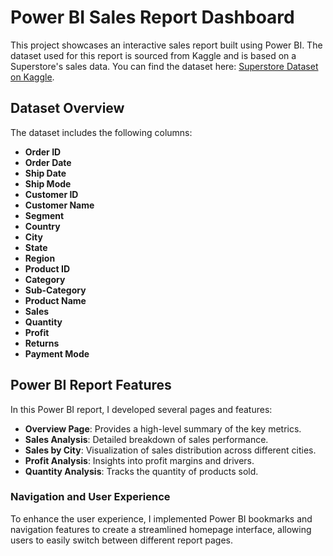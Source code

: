

# Power BI Sales Report Dashboard

This project showcases an interactive sales report built using Power BI. The dataset used for this report is sourced from Kaggle and is based on a Superstore's sales data. You can find the dataset here: [Superstore Dataset on Kaggle](https://www.kaggle.com/datasets/saadharoon27/superstore-dataset).

## Dataset Overview

The dataset includes the following columns:

- **Order ID**  
- **Order Date**  
- **Ship Date**  
- **Ship Mode**  
- **Customer ID**  
- **Customer Name**  
- **Segment**  
- **Country**  
- **City**  
- **State**  
- **Region**  
- **Product ID**  
- **Category**  
- **Sub-Category**  
- **Product Name**  
- **Sales**  
- **Quantity**  
- **Profit**  
- **Returns**  
- **Payment Mode**  

## Power BI Report Features

In this Power BI report, I developed several pages and features:

- **Overview Page**: Provides a high-level summary of the key metrics.
- **Sales Analysis**: Detailed breakdown of sales performance.
- **Sales by City**: Visualization of sales distribution across different cities.
- **Profit Analysis**: Insights into profit margins and drivers.
- **Quantity Analysis**: Tracks the quantity of products sold.
  
### Navigation and User Experience

To enhance the user experience, I implemented Power BI bookmarks and navigation features to create a streamlined homepage interface, allowing users to easily switch between different report pages.

